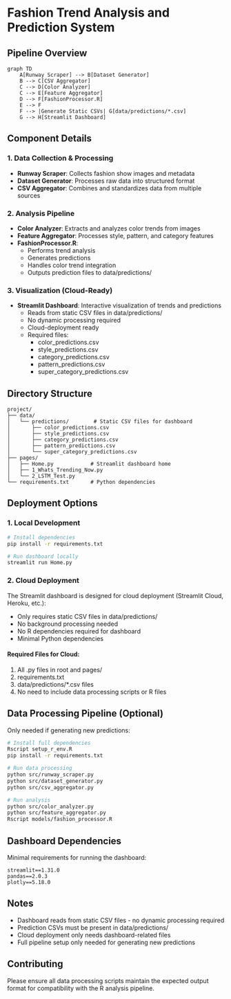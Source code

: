 # Fashion Trend Analysis and Prediction System

## Pipeline Overview

```mermaid
graph TD
    A[Runway Scraper] --> B[Dataset Generator]
    B --> C[CSV Aggregator]
    C --> D[Color Analyzer]
    C --> E[Feature Aggregator]
    D --> F[FashionProcessor.R]
    E --> F
    F --> |Generate Static CSVs| G[data/predictions/*.csv]
    G --> H[Streamlit Dashboard]
```

## Component Details

### 1. Data Collection & Processing
- **Runway Scraper**: Collects fashion show images and metadata
- **Dataset Generator**: Processes raw data into structured format
- **CSV Aggregator**: Combines and standardizes data from multiple sources

### 2. Analysis Pipeline
- **Color Analyzer**: Extracts and analyzes color trends from images
- **Feature Aggregator**: Processes style, pattern, and category features
- **FashionProcessor.R**: 
  - Performs trend analysis
  - Generates predictions
  - Handles color trend integration
  - Outputs prediction files to data/predictions/

### 3. Visualization (Cloud-Ready)
- **Streamlit Dashboard**: Interactive visualization of trends and predictions
  - Reads from static CSV files in data/predictions/
  - No dynamic processing required
  - Cloud-deployment ready
  - Required files:
    - color_predictions.csv
    - style_predictions.csv
    - category_predictions.csv
    - pattern_predictions.csv
    - super_category_predictions.csv

## Directory Structure
```
project/
├── data/
│   └── predictions/        # Static CSV files for dashboard
│       ├── color_predictions.csv
│       ├── style_predictions.csv
│       ├── category_predictions.csv
│       ├── pattern_predictions.csv
│       └── super_category_predictions.csv
├── pages/
│   ├── Home.py            # Streamlit dashboard home
│   ├── 1_Whats_Trending_Now.py
│   └── 2_LSTM_Test.py
└── requirements.txt       # Python dependencies
```

## Deployment Options

### 1. Local Development
```bash
# Install dependencies
pip install -r requirements.txt

# Run dashboard locally
streamlit run Home.py
```

### 2. Cloud Deployment
The Streamlit dashboard is designed for cloud deployment (Streamlit Cloud, Heroku, etc.):
- Only requires static CSV files in data/predictions/
- No background processing needed
- No R dependencies required for dashboard
- Minimal Python dependencies

#### Required Files for Cloud:
1. All .py files in root and pages/
2. requirements.txt
3. data/predictions/*.csv files
4. No need to include data processing scripts or R files

## Data Processing Pipeline (Optional)
Only needed if generating new predictions:

```bash
# Install full dependencies
Rscript setup_r_env.R
pip install -r requirements.txt

# Run data processing
python src/runway_scraper.py
python src/dataset_generator.py
python src/csv_aggregator.py

# Run analysis
python src/color_analyzer.py
python src/feature_aggregator.py
Rscript models/fashion_processor.R
```

## Dashboard Dependencies
Minimal requirements for running the dashboard:
```
streamlit==1.31.0
pandas==2.0.3
plotly==5.18.0
```

## Notes
- Dashboard reads from static CSV files - no dynamic processing required
- Prediction CSVs must be present in data/predictions/
- Cloud deployment only needs dashboard-related files
- Full pipeline setup only needed for generating new predictions

## Contributing
Please ensure all data processing scripts maintain the expected output format for compatibility with the R analysis pipeline.
